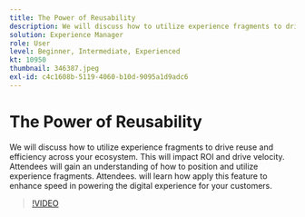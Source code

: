 ```yaml
---
title: The Power of Reusability
description: We will discuss how to utilize experience fragments to drive reuse and efficiency across your ecosystem.  This will impact ROI and drive velocity.  Attendees will gain an understanding of how to position and utilize experience fragments. Attendees. will learn how apply this feature to enhance speed in powering the digital experience for your customers.
solution: Experience Manager
role: User
level: Beginner, Intermediate, Experienced
kt: 10950
thumbnail: 346387.jpeg
exl-id: c4c1608b-5119-4060-b10d-9095a1d9adc6
---
```

# The Power of Reusability 

We will discuss how to utilize experience fragments to drive reuse and efficiency across your ecosystem.  This will impact ROI and drive velocity.  Attendees will gain an understanding of how to position and utilize experience fragments. Attendees. will learn how apply this feature to enhance speed in powering the digital experience for your customers.

>[!VIDEO](https://video.tv.adobe.com/v/346387/?quality=12&learn=on)
